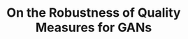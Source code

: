 ---
title: "On the Robustness of Quality Measures for GANs"
venue: ECCV 2022.
year: 2022
authors: 
- Motasem Alfarra
- Juan C. Pérez
- Anna Frühstück
- Philip H. S. Torr
- Peter Wonka
- Bernard Ghanem
thumbnail: assets/publications/robustness.jpg
links:
- name: PDF
  type: pdf
  url: 'https://arxiv.org/pdf/2201.13019.pdf'
---